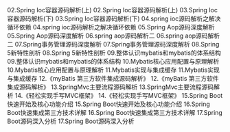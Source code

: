 02.Spring Ioc容器源码解析(上)	02.Spring Ioc容器源码解析(上)
03.Spring Ioc容器源码解析(下)	03.Spring Ioc容器源码解析(下)
04.spring ioc源码解析之解决循环依赖	04.spring ioc源码解析之解决循环依赖
05.Spring Aop源码深度解析	05.Spring Aop源码深度解析
06.spring aop源码解析二	06.spring aop源码解析二
07.Spring事务管理源码深度解析	07.Spring事务管理源码深度解析
08.Spring 5新特性剖析	08.Spring 5新特性剖析
09.整体认识mybatis和mybatis的体系结构	09.整体认识mybatis和mybatis的体系结构
10.Mybatis核心应用配置与原理解析	10.Mybatis核心应用配置与原理解析
11.Mybatis实现与集成缓存	11.Mybatis实现与集成缓存
12.《myBatis 第三方软件集成源码解析》	12.《myBatis 第三方软件集成源码解析》
13.SpringMvc主要流程源码解析	13.SpringMvc主要流程源码解析
14.《轻松实现手写MVC框架》	14.《轻松实现手写MVC框架》
15.Spring Boot快速开始及核心功能介绍	15.Spring Boot快速开始及核心功能介绍
16.Spring Boot快速集成第三方技术详解	16.Spring Boot快速集成第三方技术详解
17.Spring Boot源码深入分析	17.Spring Boot源码深入分析

